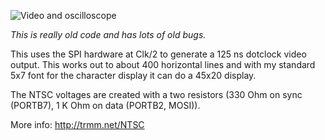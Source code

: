 ![Video and oscilloscope](https://farm9.staticflickr.com/8404/8626089584_e65111c931_z.jpg)

*This is really old code and has lots of old bugs.*

This uses the SPI hardware at Clk/2 to generate a 125 ns dotclock
video output.  This works out to about 400 horizontal lines and
with my standard 5x7 font for the character display it can do a
45x20 display.

The NTSC voltages are created with a two resistors (330 Ohm on sync
(PORTB7), 1 K Ohm on data (PORTB2, MOSI)).

More info: http://trmm.net/NTSC
